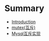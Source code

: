 # Summary

* [Introduction](README.md)
* [mutex\(互斥\)](chapter1.md)
* [Mysql互斥实现](mysqlhu-chi-shi-xian.md)

